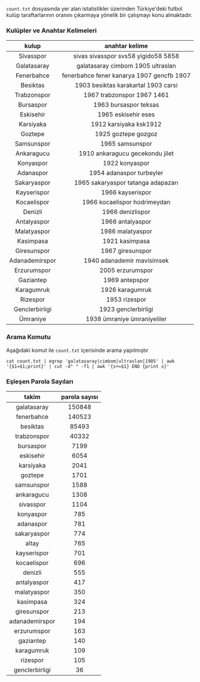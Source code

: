 `count.txt` dosyasında yer alan istatistikler üzerinden Türkiye'deki futbol kulüp taraftarlarının oranını çıkarmaya yönelik bir çalışmayı konu almaktadır.

### Kulüpler ve Anahtar Kelimeleri

**kulup**|**anahtar kelime**
:-----:|:-----:
Sivasspor | sivas sivasspor svs58 yigido58 5858
Galatasaray| galatasaray cimbom 1905 ultraslan
Fenerbahce | fenerbahce fener kanarya 1907 gencfb 1907
Besiktas|1903 besiktas karakartal 1903 carsi
Trabzonspor|1967 trabzonspor 1967 1461
Bursaspor| 1963 bursaspor teksas
Eskisehir| 1965 eskisehir eses
Karsiyaka| 1912 karsiyaka ksk1912
Goztepe| 1925 goztepe gozgoz
Samsunspor| 1965 samsunspor
Ankaragucu|1910 ankaragucu gecekondu jilet 
Konyaspor| 1922 konyaspor
Adanaspor| 1954 adanaspor turbeyler
Sakaryaspor| 1965 sakaryaspor tatanga adapazarı 
Kayserispor| 1966 kayserispor
Kocaelispor| 1966 kocaelispor hodrimeydan
Denizli| 1966 denizlispor
Antalyaspor| 1966 antalyaspor
Malatyaspor| 1986 malatyaspor
Kasimpasa| 1921 kasimpasa 
Giresunspor| 1967 giresunspor
Adanademirspor| 1940 adanademir mavisimsek
Erzurumspor|2005 erzurumspor
Gaziantep|1969 antepspor
Karagumruk| 1926 karagumruk 
Rizespor| 1953 rizespor
Genclerbirligi| 1923 genclerbirligi
Ümraniye | 1938 ümraniye ümraniyeliler 


### Arama Komutu

Aşağıdaki komut ile `count.txt` içerisinde arama yapılmıştır

`cat count.txt | egrep 'galatasaray|cimbom|ultraslan|1905' | awk '{$1=$1;print}' | cut -d" " -f1 | awk '{s+=$1} END {print s}'`

### Eşleşen Parola Sayıları

**takim**|**parola sayısı**
:-----:|:-----:
galatasaray|150848
fenerbahce|140523
besiktas|85493
trabzonspor|40332
bursaspor|7199
eskisehir|6054
karsiyaka|2041
goztepe|1701
samsunspor|1588
ankaragucu|1308
sivasspor|1104
konyaspor|785
adanaspor|781
sakaryaspor|774
altay|765
kayserispor|701
kocaelispor|696
denizli|555
antalyaspor|417
malatyaspor|350
kasimpasa|324
giresunspor|213
adanademirspor|194
erzurumspor|163
gaziantep|140
karagumruk|109
rizespor|105
genclerbirligi|36




